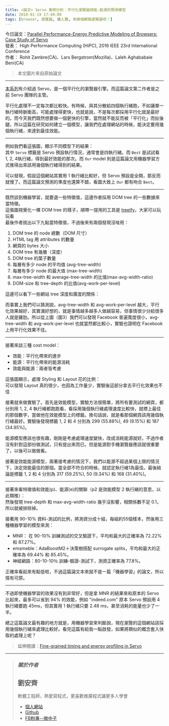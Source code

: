 ```yaml
---
title: <論文> Servo 案例分析：平行化瀏覽器效能-能源的預測模型
date: 2018-01-19 17:49:09
tags: [browser, 瀏覽器, 鐵人賽, 來做個網路瀏覽器吧！]
---
```


                    
&#x4ECA;&#x65E5;&#x8AD6;&#x6587;&#xFF1A;<a href="https://ieeexplore.ieee.org/document/7839666/" target="_blank">Parallel Performance-Energy Predictive Modeling of Browsers: Case Study of Servo</a><br>
&#x767C;&#x8868;&#xFF1A; High Performance Computing (HiPC), 2016 IEEE 23rd International Conference<br>
&#x4F5C;&#x8005;&#xFF1A; Rohit Zambre(CA)&#x3001;Lars Bergstrom(Mozilla)&#x3001;Laleh Aghababaie Beni(CA)</p>
<blockquote>
<p>&#x672C;&#x6587;&#x5716;&#x7247;&#x4F86;&#x81EA;&#x539F;&#x59CB;&#x8AD6;&#x6587;</p>
</blockquote>
<hr>
<p><a href="https://ithelp.ithome.com.tw/users/20103745/ironman/1270" target="_blank">&#x672C;&#x7CFB;&#x5217;</a>&#x6709;&#x4ECB;&#x7D39;&#x904E; Servo&#xFF0C;&#x662F;&#x4E00;&#x500B;&#x5E73;&#x884C;&#x5316;&#x7684;&#x700F;&#x89BD;&#x5668;&#x5F15;&#x64CE;&#x3002;&#x800C;&#x9019;&#x7BC7;&#x8AD6;&#x6587;&#x7B2C;&#x4E8C;&#x4F5C;&#x8005;&#x662F;&#x4E4B;&#x524D; Servo &#x5718;&#x968A;&#x7684;&#x4E3B;&#x7BA1;&#x3002;</p>
<p>&#x5E73;&#x884C;&#x5316;&#x8655;&#x7406;&#x4E0D;&#x4E00;&#x5B9A;&#x6BCF;&#x6B21;&#x90FD;&#x6BD4;&#x8F03;&#x5FEB;&#x3002;&#x6709;&#x6642;&#x5019;&#xFF0C;&#x8207;&#x5176;&#x5206;&#x6563;&#x7D66;&#x56DB;&#x500B;&#x57F7;&#x884C;&#x7DD2;&#x8DD1;&#xFF0C;&#x4E0D;&#x5982;&#x8B93;&#x55AE;&#x4E00;&#x57F7;&#x884C;&#x7DD2;&#x6642;&#x8108;&#x885D;&#x9AD8;&#xFF0C;&#x53EF;&#x80FD;&#x8655;&#x7406;&#x5F97;&#x66F4;&#x5FEB;&#xFF0C;&#x4E5F;&#x5C31;&#x662F;&#x8AAA;&#xFF0C;&#x4E0D;&#x662F;&#x6BCF;&#x6B21;&#x90FD;&#x63A1;&#x7528;&#x5E73;&#x884C;&#x5316;&#x5C31;&#x662F;&#x6700;&#x597D;&#x7684;&#x3002;&#x800C;&#x4ECA;&#x5929;&#x6211;&#x5011;&#x65E2;&#x7136;&#x60F3;&#x8981;&#x505A;&#x4E00;&#x500B;&#x66F4;&#x5FEB;&#x7684;&#x5F15;&#x64CE;&#xFF0C;&#x7576;&#x7136;&#x5C31;&#x4E0D;&#x80FD;&#x53CD;&#x800C;&#x88AB;&#x300C;&#x5E73;&#x884C;&#x5316;&#x300D;&#x800C;&#x626F;&#x5F8C;&#x817F;&#xFF0C;&#x6240;&#x4EE5;&#x9019;&#x7BC7;&#x5728;&#x7814;&#x7A76;&#x5982;&#x4F55;&#x5EFA;&#x7ACB;&#x4E00;&#x500B;&#x6A21;&#x578B;&#xFF0C;&#x8B93;&#x6211;&#x5011;&#x5728;&#x8655;&#x7406;&#x7DB2;&#x7AD9;&#x7684;&#x6642;&#x5019;&#xFF0C;&#x80FD;&#x6C7A;&#x5B9A;&#x8981;&#x7528;&#x5E7E;&#x500B;&#x57F7;&#x884C;&#x7DD2;&#xFF0C;&#x4F86;&#x9054;&#x5230;&#x6700;&#x4F73;&#x6548;&#x80FD;&#x3002;</p>
<hr>
<p>&#x4F8B;&#x5982;&#x6211;&#x5011;&#x770B;&#x9019;&#x5F35;&#x5716;&#xFF0C;&#x986F;&#x793A;&#x4E0D;&#x540C;&#x6A21;&#x578B;&#x4E0B;&#x7684;&#x7D50;&#x679C;&#xFF1A;<br>
<img src="https://user-images.githubusercontent.com/18013815/35107469-f7c35d46-fcab-11e7-8751-0560ae75c7fb.png" alt><br>
&#x5176;&#x4E2D; <code>Servo</code> &#x6A19;&#x7C64;&#x662F; Servo &#x9810;&#x8A2D;&#x57F7;&#x884C;&#x60C5;&#x6CC1;&#xFF0C;&#x901A;&#x5E38;&#x6703;&#x662F;&#x56DB;&#x57F7;&#x884C;&#x7DD2;&#x3002;&#x800C; <code>Best</code> &#x662F;&#x8A66;&#x8A66;&#x770B; 1, 2, 4&#x57F7;&#x884C;&#x7DD2;&#xFF0C;&#x5F97;&#x5230;&#x6700;&#x597D;&#x6548;&#x80FD;&#x7684;&#x90A3;&#x6B21;&#x3002;&#x800C; <code>Our</code> model &#x5247;&#x662F;&#x9019;&#x7BC7;&#x8AD6;&#x6587;&#x7528;&#x6A5F;&#x5668;&#x5B78;&#x7FD2;&#x65B9;&#x5F0F;&#x63A8;&#x5F97;&#x51FA;&#x4F86;&#x8A72;&#x7528;&#x5E7E;&#x500B;&#x57F7;&#x884C;&#x7DD2;&#x5F97;&#x5230;&#x7684;&#x7D50;&#x679C;&#x3002;</p>
<p>&#x53EF;&#x4EE5;&#x767C;&#x73FE;&#xFF0C;&#x5047;&#x8A2D;&#x9019;&#x500B;&#x7DB2;&#x7AD9;&#x5176;&#x5BE6;&#x7528; 1 &#x57F7;&#x884C;&#x7DD2;&#x6BD4;&#x8F03;&#x597D;&#xFF0C;&#x4F46; Servo &#x9810;&#x8A2D;&#x662F;&#x5168;&#x958B;&#xFF0C;&#x90A3;&#x53CD;&#x800C;&#x5C31;&#x6162;&#x4E86;&#x3002;&#x800C;&#x9019;&#x7BC7;&#x8AD6;&#x6587;&#x9810;&#x6E2C;&#x7684;&#x6E96;&#x5EA6;&#x4E5F;&#x9084;&#x7B97;&#x4E0D;&#x932F;&#xFF0C;&#x770B;&#x5716;&#x5927;&#x81F4;&#x4E0A; <code>Our</code> &#x90FD;&#x6709;&#x543B;&#x5408; <code>Best</code>&#x3002;</p>
<hr>
<p>&#x65E2;&#x7136;&#x8AC7;&#x5230;&#x6A5F;&#x5668;&#x5B78;&#x7FD2;&#xFF0C;&#x5C31;&#x8981;&#x9078;&#x4E00;&#x4E9B;&#x7279;&#x5FB5;&#x503C;&#xFF0C;&#x9019;&#x908A;&#x4F5C;&#x8005;&#x63A1;&#x7528; DOM tree &#x7684;&#x4E00;&#x4E9B;&#x6578;&#x64DA;&#x4F86;&#x7576;&#x7279;&#x5FB5;&#x3002;<br>
&#x9019;&#x5F35;&#x5716;&#x8996;&#x89BA;&#x5316;&#x4E00;&#x68F5; DOM tree &#x7684;&#x6A23;&#x5B50;&#xFF0C;&#x9806;&#x5E36;&#x4E00;&#x63D0;&#x7528;&#x7684;&#x5DE5;&#x5177;&#x662F; <a href="https://chikeichan.wordpress.com/2014/12/23/treeify-visualizing-dom-tree/" target="_blank">treeify</a>&#xFF0C;&#x5927;&#x5BB6;&#x53EF;&#x4EE5;&#x73A9;&#x73A9;&#x770B;<br>
<img src="https://user-images.githubusercontent.com/18013815/35138533-f388b216-fd29-11e7-9ee9-69a019544581.png" alt><br>
&#x6700;&#x5F8C;&#x4F5C;&#x8005;&#x6311;&#x51FA;&#x4EE5;&#x4E0B;&#x4E5D;&#x9EDE;&#x7576;&#x7279;&#x5FB5;&#x503C;&#xFF0C;&#x4E0D;&#x904E;&#x5F8C;&#x4F86;&#x6709;&#x5169;&#x500B;&#x767C;&#x73FE;&#x6C92;&#x5565;&#x7528;&#xFF1A;</p>
<ol>
<li>DOM tree &#x7684; node &#x7E3D;&#x6578;&#xFF08;DOM &#x5C3A;&#x5BF8;&#xFF09;</li>
<li>HTML tag &#x7528; attributes &#x7684;&#x6578;&#x91CF;</li>
<li>&#x7DB2;&#x9801;&#x7684; bytes &#x5927;&#x5C0F;</li>
<li>DOM tree &#x6709;&#x5E7E;&#x5C64;&#xFF08;&#x6DF1;&#x5EA6;&#xFF09;</li>
<li>DOM tree &#x7684;&#x8449;&#x5B50;&#x6578;&#x91CF;</li>
<li>&#x6BCF;&#x5C64;&#x6709;&#x591A;&#x5C11; node &#x7684;&#x5E73;&#x5747;&#x503C; (avg-tree-width)</li>
<li>&#x6BCF;&#x5C64;&#x6709;&#x591A;&#x5C11; node &#x7684;&#x6700;&#x5927;&#x503C; (max-tree-width)</li>
<li>max-tree-width &#x548C; average-tree-width &#x7684;&#x6BD4;&#x503C;(max-avg-width-ratio)</li>
<li>DOM-size &#x548C; tree-depth &#x7684;&#x6BD4;&#x503C;(avg-work-per-level)</li>
</ol>
<p>&#x9019;&#x908A;&#x53EF;&#x4EE5;&#x770B;&#x4E0B;&#x4E00;&#x4E9B;&#x7DB2;&#x7AD9; tree &#x6DF1;&#x5EA6;&#x548C;&#x5EE3;&#x5EA6;&#x7684;&#x95DC;&#x4FC2;&#xFF1A;<br>
<img src="https://user-images.githubusercontent.com/18013815/35139483-4e5cc3ae-fd2e-11e7-81ff-1e52fb24c945.png" alt></p>
<p>&#x800C;&#x4E8B;&#x5BE6;&#x4E0A;&#x6211;&#x5011;&#x53EF;&#x4EE5;&#x731C;&#x6E2C;&#x8AAA;&#xFF0C;avg-tree-width &#x548C; avg-work-per-level &#x8D8A;&#x5927;&#xFF0C;&#x5E73;&#x884C;&#x5316;&#x6548;&#x679C;&#x8D8A;&#x597D;&#xFF0C;&#x5176;&#x5BE6;&#x6EFF;&#x597D;&#x60F3;&#x7684;&#xFF0C;&#x5C31;&#x662F;&#x4E8B;&#x60C5;&#x8D8A;&#x591A;&#x8D8A;&#x591A;&#x4EBA;&#x505A;&#x8D8A;&#x5BB9;&#x6613;&#xFF0C;&#x4F46;&#x4E8B;&#x60C5;&#x5F88;&#x5C11;&#x5206;&#x7D66;&#x5F88;&#x591A;&#x4EBA;&#x5C31;&#x662F;&#x96DE;&#x808B;&#x3002;&#x6240;&#x4EE5;&#x5F9E;&#x4E0A;&#x5716;&#xFF08;&#x5716;3&#xFF09;&#x6211;&#x5011;&#x53EF;&#x4EE5;&#x767C;&#x73FE; Facebook &#x666E;&#x904D;&#x5BEC;&#x5EA6;&#x5F88;&#x5C0F;&#xFF0C;avg-tree-width &#x548C; avg-work-per-level &#x4E5F;&#x5C31;&#x7576;&#x7136;&#x90FD;&#x6BD4;&#x8F03;&#x5C0F;&#xFF0C;&#x5BE6;&#x9A57;&#x4E5F;&#x8B49;&#x660E;&#x5728; Facebook &#x4E0A;&#x7528;&#x5E73;&#x884C;&#x5316;&#x6548;&#x679C;&#x4E0D;&#x4F73;&#x3002;</p>
<hr>
<p>&#x63A5;&#x8457;&#x4F86;&#x8AC7;&#x4E09;&#x7A2E; cost model&#xFF1A;</p>
<ul>
<li>&#x6548;&#x80FD;&#xFF1A;&#x5E73;&#x884C;&#x5316;&#x5E36;&#x4F86;&#x7684;&#x9032;&#x6B65;</li>
<li>&#x80FD;&#x6E90;&#xFF1A;&#x5E73;&#x884C;&#x5316;&#x5E36;&#x4F86;&#x7684;&#x80FD;&#x6E90;&#x6D88;&#x8017;</li>
<li>&#x6548;&#x80FD;&#x8207;&#x80FD;&#x6E90;&#xFF1A;&#x5169;&#x8005;&#x7686;&#x8003;&#x616E;</li>
</ul>
<p>&#x9019;&#x5F35;&#x5716;&#x986F;&#x793A;&#xFF0C;&#x8655;&#x7406; Styling &#x548C; Layout &#x82B1;&#x7684;&#x6BD4;&#x4F8B;&#xFF1A;<br>
<img src="https://user-images.githubusercontent.com/18013815/35141500-0e5dbe9a-fd36-11e7-8146-b4c797491d82.png" alt><br>
&#x53EF;&#x4EE5;&#x767C;&#x73FE; Layout &#x771F;&#x7684;&#x5F88;&#x5C11;&#xFF0C;&#x4E5F;&#x56E0;&#x70BA;&#x5DE5;&#x4F5C;&#x91CF;&#x5C11;&#xFF0C;&#x5BE6;&#x9A57;&#x5F8C;&#x9019;&#x90E8;&#x5206;&#x62FF;&#x53BB;&#x5E73;&#x884C;&#x5316;&#x6548;&#x679C;&#x4E5F;&#x4E0D;&#x4F73;</p>
<p>&#x63A5;&#x8457;&#x5C31;&#x4F86;&#x505A;&#x5BE6;&#x9A57;&#x4E86;&#x3002;&#x9996;&#x5148;&#x662F;&#x6548;&#x80FD;&#x6A21;&#x578B;&#xFF0C;&#x5BE6;&#x9A57;&#x65B9;&#x6CD5;&#x5F88;&#x7C21;&#x55AE;&#xFF0C;&#x5C07;&#x6240;&#x6709;&#x8981;&#x6E2C;&#x8A66;&#x7684;&#x7DB2;&#x9801;&#xFF0C;&#x90FD;&#x5206;&#x5225;&#x7528; 1, 2, 4 &#x57F7;&#x884C;&#x7DD2;&#x90FD;&#x8DD1;&#x8DD1;&#x770B;&#xFF0C;&#x770B;&#x63A1;&#x7528;&#x5E7E;&#x500B;&#x57F7;&#x884C;&#x7DD2;&#x8655;&#x7406;&#x901F;&#x5EA6;&#x6BD4;&#x8F03;&#x5FEB;&#xFF0C;&#x5C31;&#x6A19;&#x4E0A;&#x6700;&#x4F73;&#x7684;&#x90A3;&#x500B;&#x6578;&#x5B57;&#xFF0C;&#x7576;&#x505A;&#x4ED6;&#x5728;&#x6548;&#x80FD;&#x6A21;&#x578B;&#x4E0A;&#x7684;&#x6A19;&#x7C64;&#x3002;&#x63DB;&#x53E5;&#x8A71;&#x8AAA;&#xFF0C;&#x5C31;&#x662F;&#x770B;&#x90A3;&#x500B;&#x7DB2;&#x9801;&#x8A72;&#x7528;&#x5E7E;&#x500B;&#x57F7;&#x884C;&#x7DD2;&#x6700;&#x597D;&#x3002;&#x5BE6;&#x9A57;&#x5F8C;&#x767C;&#x73FE;&#x6A19;&#x7C64; 1, 2 &#x548C; 4 &#x5206;&#x5225;&#x70BA; 299 (55.88%), 49 (9.15%) &#x548C; 187 (34.95%)&#x3002;</p>
<p>&#x80FD;&#x6E90;&#x6A21;&#x578B;&#x61C9;&#x8A72;&#x4E5F;&#x5F88;&#x6709;&#x8DA3;&#xFF0C;&#x525B;&#x525B;&#x662F;&#x8003;&#x616E;&#x8655;&#x7406;&#x901F;&#x5EA6;&#x8B8A;&#x5FEB;&#xFF0C;&#x6539;&#x6210;&#x6D88;&#x8017;&#x80FD;&#x6E90;&#x5C31;&#x597D;&#x3002;&#x4E0D;&#x904E;&#x4F5C;&#x8005;&#x6C92;&#x6709;&#x91DD;&#x5C0D;&#x9019;&#x90E8;&#x4EFD;&#x505A;&#x6E2C;&#x8A66;&#xFF0C;&#x53EA;&#x6709;&#x63D0;&#x51FA;&#x4F86;&#x800C;&#x5DF2;&#x3002;&#x4F46;&#x662F;&#x80FD;&#x6E90;&#x5C0D;&#x624B;&#x6A5F;&#x700F;&#x89BD;&#x5668;&#x61C9;&#x8A72;&#x5C31;&#x5F88;&#x91CD;&#x8981;&#x4E86;&#xFF0C;&#x4EE5;&#x5F8C;&#x53EF;&#x4EE5;&#x505A;&#x505A;&#x770B;&#x3002;</p>
<p>&#x63A5;&#x8457;&#x662F;&#x6548;&#x80FD;&#x80FD;&#x6E90;&#x6A21;&#x578B;&#xFF0C;&#x5169;&#x8457;&#x63A5;&#x8003;&#x616E;&#x7684;&#x60C5;&#x6CC1;&#x4E0B;&#xFF0C;&#x6211;&#x5011;&#x4EE5;&#x80FD;&#x6E90;&#x4E0D;&#x8D85;&#x904E;&#x67D0;&#x500B;&#x4E0A;&#x9650;&#x7684;&#x60C5;&#x6CC1;&#x4E0B;&#xFF0C;&#x6C7A;&#x5B9A;&#x6548;&#x80FD;&#x6700;&#x4F73;&#x7684;&#x90A3;&#x500B;&#x3002;&#x7576;&#x5168;&#x90E8;&#x4E0D;&#x7B26;&#x5408;&#x7684;&#x6642;&#x5019;&#xFF0C;&#x5C31;&#x8A8D;&#x5B9A;&#x57F7;&#x884C;&#x7DD2;1&#x70BA;&#x6700;&#x4F73;&#x3002;&#x6700;&#x5F8C;&#x7D50;&#x8AD6;&#x662F;&#x6A19;&#x7C64; 1, 2 &#x548C; 4 &#x5206;&#x5225;&#x70BA; 317 (59.25%), 50 (9.34%) &#x548C; 168 (31.40%)&#x3002;</p>
<hr>
<p>&#x63A5;&#x8457;&#x4F86;&#x770B;&#x7279;&#x5FB5;&#x503C;&#x548C;&#x6548;&#x80FD;(p)&#x3001;&#x80FD;&#x6E90;(e)&#x7684;&#x95DC;&#x806F;&#xFF08;p2 &#x662F;&#x6548;&#x80FD;&#x6A21;&#x578B; 2 &#x57F7;&#x884C;&#x7DD2;&#x7684;&#x610F;&#x601D;&#xFF0C;&#x4EE5;&#x6B64;&#x985E;&#x63A8;&#xFF09;&#xFF1A;<br>
<img src="https://user-images.githubusercontent.com/18013815/35143636-22395076-fd3d-11e7-990f-a8a2c09f6bc8.png" alt><br>
&#x7136;&#x5F8C;&#x767C;&#x73FE;  tree-depth &#x548C; max-avg-width-ratio &#x5E7E;&#x4E4E;&#x6C92;&#x5F71;&#x97FF;&#xFF0C;&#x76F8;&#x95DC;&#x4FC2;&#x6578;&#x4E0D;&#x8DB3; 0.1&#xFF0C;&#x6240;&#x4EE5;&#x5C31;&#x88AB;&#x6392;&#x9664;&#x6389;&#x3002;</p>
<p>&#x63A5;&#x8457;&#x7528; 90-10% &#x8CC7;&#x6599;-&#x6E2C;&#x8A66;&#x7684;&#x6BD4;&#x4F8B;&#xFF0C;&#x5C07;&#x6E2C;&#x8CC7;&#x5206;&#x6210;&#x5341;&#x7D44;&#xFF0C;&#x6BCF;&#x7D44;&#x7D04;55&#x500B;&#x6A23;&#x672C;&#xFF0C;&#x7136;&#x5F8C;&#x7528;&#x4E09;&#x7A2E;&#x6A5F;&#x5668;&#x5B78;&#x7FD2;&#x7684;&#x6A21;&#x578B;&#x4F86;&#x6E2C;&#xFF1A;</p>
<ul>
<li>MNR&#xFF1A; &#x5728; 90-10% &#x8A13;&#x7DF4;&#x6E2C;&#x8A66;&#x7684;&#x4EA4;&#x53C9;&#x9A57;&#x8B49;&#x4E0B;&#xFF0C;&#x5E73;&#x5747;&#x548C;&#x6700;&#x5927;&#x7684;&#x6B63;&#x78BA;&#x7387;&#x70BA; 72.22% &#x548C; 87.27%&#x3002;</li>
<li>emsmeble&#xFF1A;AdaBoostM2&#xFF0B;&#x6C7A;&#x7B56;&#x6A39;&#x642D;&#x914D; surrogate splits&#xFF0C;&#x5E73;&#x5747;&#x548C;&#x6700;&#x5927;&#x7684;&#x6B63;&#x78BA;&#x7387;&#x70BA; 69.44% &#x548C; 85.45%&#x3002;</li>
<li>&#x795E;&#x7D93;&#x7DB2;&#x8DEF;&#xFF1A;80-10-10&#xFF05; &#x8A13;&#x7DF4;-&#x9A57;&#x8B49;-&#x6E2C;&#x8A66;&#x4E0B;&#xFF0C;&#x6E2C;&#x8CC7;&#x6B63;&#x78BA;&#x7387;&#x70BA; 77.8%&#x3002;</li>
</ul>
<p>&#x6B63;&#x78BA;&#x7387;&#x770B;&#x8D77;&#x4F86;&#x6709;&#x9EDE;&#x4F4E;&#x5566;&#xFF0C;&#x4E0D;&#x904E;&#x9019;&#x7BC7;&#x8AD6;&#x6587;&#x672C;&#x4F86;&#x5C31;&#x4E0D;&#x662F;&#x4E00;&#x7BC7;&#x300C;&#x6A5F;&#x5668;&#x5B78;&#x7FD2;&#x300D;&#x7684;&#x8AD6;&#x6587;&#xFF0C;&#x6240;&#x4EE5;&#x60C5;&#x6709;&#x53EF;&#x539F;&#x3002;</p>
<hr>
<p>&#x4E0D;&#x904E;&#x5373;&#x4F7F;&#x6A5F;&#x5668;&#x5B78;&#x7FD2;&#x7684;&#x6548;&#x679C;&#x6C92;&#x6709;&#x5230;&#x975E;&#x5E38;&#x597D;&#xFF0C;&#x4F46;&#x662F;&#x62FF; MNR &#x7684;&#x7D50;&#x679C;&#x4F86;&#x548C;&#x539F;&#x672C;&#x7684; Servo &#x6BD4;&#x8D77;&#x4F86;&#xFF0C;&#x6700;&#x591A;&#x53EF;&#x4EE5;&#x7701;&#x5230; 94% &#x7684;&#x6548;&#x80FD;&#xFF0C;&#x4F8B;&#x5982; &quot;indeed.com&quot; &#x539F;&#x672C; Servo &#x9810;&#x8A2D;&#x7528; 4 &#x57F7;&#x884C;&#x7DD2;&#x8981;&#x8DD1; 45ms&#xFF0C;&#x4F46;&#x5176;&#x5BE6;&#x7528; 1 &#x57F7;&#x884C;&#x7DD2;&#x53EA;&#x8981; 2.48 ms&#xFF0C;&#x751A;&#x81F3;&#x6D88;&#x8017;&#x7684;&#x80FD;&#x91CF;&#x4E5F;&#x5C11;&#x4E86;&#x4E00;&#x534A;&#x3002;</p>
<p>&#x7E3D;&#x4E4B;&#x9019;&#x7BC7;&#x8AD6;&#x6587;&#x6700;&#x6709;&#x8DA3;&#x7684;&#x5730;&#x65B9;&#x5C31;&#x662F;&#xFF0C;&#x7528;&#x6A5F;&#x5668;&#x5B78;&#x7FD2;&#x4F86;&#x5224;&#x65B7;&#x8AAA;&#xFF0C;&#x73FE;&#x5728;&#x700F;&#x89BD;&#x7684;&#x9019;&#x500B;&#x7DB2;&#x7AD9;&#x8A72;&#x63A1;&#x7528;&#x5E7E;&#x500B;&#x57F7;&#x884C;&#x7DD2;&#x4F86;&#x8655;&#x7406;&#x6BD4;&#x8F03;&#x597D;&#x3002;&#x770B;&#x5B8C;&#x9019;&#x7BC7;&#x6709;&#x7D66;&#x6211;&#x4E00;&#x9EDE;&#x555F;&#x767C;&#xFF0C;&#x5982;&#x679C;&#x5C07;&#x985E;&#x4F3C;&#x7684;&#x6982;&#x5FF5;&#x5957;&#x5165;&#x5FEB;&#x53D6;&#x7684;&#x8655;&#x7406;&#x4E0A;&#x5462;&#xFF1F;</p>
<blockquote>
<p>&#x5EF6;&#x4F38;&#x95B1;&#x8B80;&#xFF1A;<a href="https://blog.servo.org/2015/09/11/timing-energy/" target="_blank">Fine-grained timing and energy profiling in Servo</a></p>
</blockquote>
<hr>
<blockquote>
<h3><em><strong>&#x95DC;&#x65BC;&#x4F5C;&#x8005;</strong></em></h3>
<h2>&#x5289;&#x5B89;&#x9F4A;</h2>
<p>&#x8EDF;&#x9AD4;&#x5DE5;&#x7A0B;&#x5E2B;&#xFF0C;&#x71B1;&#x611B;&#x5BEB;&#x7A0B;&#x5F0F;&#xFF0C;&#x66F4;&#x559C;&#x6B61;&#x63A8;&#x5EE3;&#x7A0B;&#x5F0F;&#x8B93;&#x66F4;&#x591A;&#x4EBA;&#x5B78;&#x6703;</p>
<ul>
<li>
<a href="https://tigercosmos.github.io" target="_blank">&#x500B;&#x4EBA;&#x7DB2;&#x7AD9;</a>
</li>
<li>
<a href="https://github.com/tigercosmos" target="_blank">Github</a>
</li>
<li>
<a href="https://www.facebook.com/CodingNeutrino/" target="_blank">FB&#x7C89;&#x5C08;--&#x5FAE;&#x4E2D;&#x5B50;</a>
</li>
</ul>
</blockquote>
 <br>
                                                    </div>
                    </div>
                
